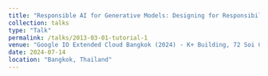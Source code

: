 ```yaml
---
title: "Responsible AI for Generative Models: Designing for Responsibility"
collection: talks
type: "Talk"
permalink: /talks/2013-03-01-tutorial-1
venue: "Google IO Extended Cloud Bangkok (2024) - K+ Building, 72 Soi Chula 20, Bangkok, 10330"
date: 2024-07-14
location: "Bangkok, Thailand"
---
```

